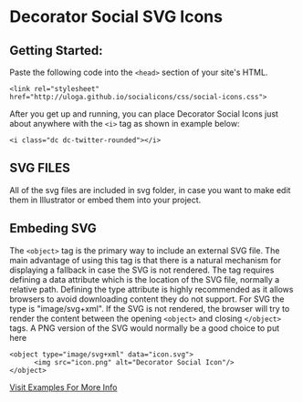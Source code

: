 # Decorator Social SVG Icons

Getting Started:
---
Paste the following code into the ```<head>``` section of your site's HTML.

```  
<link rel="stylesheet" href="http://uloga.github.io/socialicons/css/social-icons.css">
```

After you get up and running, you can place Decorator Social Icons just about anywhere with the ```<i>``` tag as shown in example below:

```
<i class="dc dc-twitter-rounded"></i>
```
SVG FILES
---
All of the svg files are included in svg folder, in case you want to make edit them in Illustrator or embed them into your project.

Embeding SVG
---
The ```<object>``` tag is the primary way to include an external SVG file. The main advantage of using this tag is that there is a natural mechanism for displaying a fallback in case the SVG is not rendered. The tag requires defining a data attribute which is the location of the SVG file, normally a relative path. Defining the type attribute is highly recommended as it allows browsers to avoid downloading content they do not support. For SVG the type is "image/svg+xml". If the SVG is not rendered, the browser will try to render the content between the opening ```<object>``` and closing ```</object>``` tags. A PNG version of the SVG would normally be a good choice to put here

```
<object type="image/svg+xml" data="icon.svg">
      <img src="icon.png" alt="Decorator Social Icon"/>
</object>
```
 
[Visit Examples For More Info](http://uloga.github.io/socialicons/)

